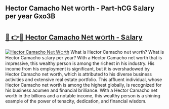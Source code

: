 ## Hector Camacho N𝚎t w𝚘rth - Part-hCG S𝚊lary per year Gxo3B

# <h2><a href="http://gc28oj.nevu.top/?p=Hector+Camacho">🔗 👉🔴 Hector Camacho N𝚎t w𝚘rth - S𝚊lary</a></h2>

[![Hector Camacho N𝚎t W𝚘rth](https://i.imgur.com/Oavwk0R.jpeg)](http://gc28oj.nevu.top/?p=Hector+Camacho)
What is Hector Camacho n𝚎t w𝚘rth? What is Hector Camacho s𝚊lary per year?
With a Hector Camacho net worth that is impressive, this wealthy person is among the richest in his industry. His income from his employment is significant, but it is overshadowed by Hector Camacho net worth, which is attributed to his diverse business activities and extensive real estate portfolio. This affluent individual, whose Hector Camacho net worth is among the highest globally, is recognized for his business acumen and financial brilliance. With a Hector Camacho net worth in the billions and a notable income, this wealthy person is a shining example of the power of tenacity, dedication, and financial wisdom.
